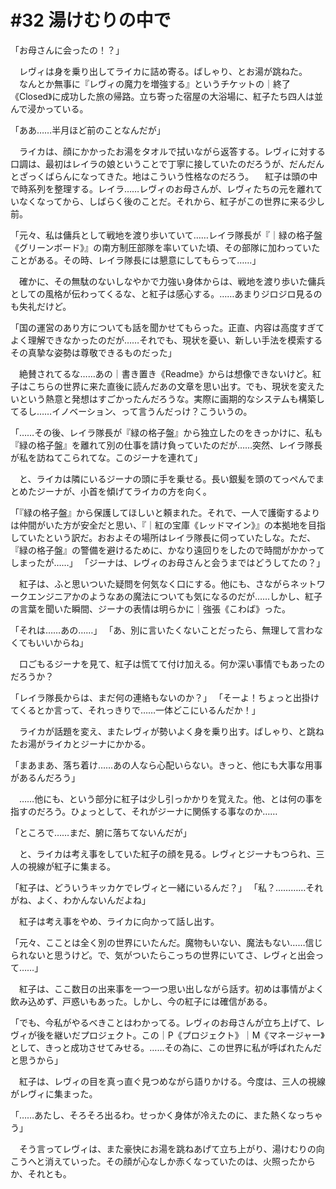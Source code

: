 # #32 湯けむりの中で
「お母さんに会ったの！？」

　レヴィは身を乗り出してライカに詰め寄る。ばしゃり、とお湯が跳ねた。
　なんとか無事に『レヴィの魔力を増強する』というチケットの｜終了《Closed》に成功した旅の帰路。立ち寄った宿屋の大浴場に、紅子たち四人は並んで浸かっている。

「ああ……半月ほど前のことなんだが」

　ライカは、顔にかかったお湯をタオルで拭いながら返答する。レヴィに対する口調は、最初はレイラの娘ということで丁寧に接していたのだろうが、だんだんとざっくばらんになってきた。地はこういう性格なのだろう。
　紅子は頭の中で時系列を整理する。レイラ……レヴィのお母さんが、レヴィたちの元を離れていなくなってから、しばらく後のことだ。それから、紅子がこの世界に来る少し前。

「元々、私は傭兵として戦地を渡り歩いていて……レイラ隊長が『｜緑の格子盤《グリーンボード》』の南方制圧部隊を率いていた頃、その部隊に加わっていたことがある。その時、レイラ隊長には懇意にしてもらって……」

　確かに、その無駄のないしなやかで力強い身体からは、戦地を渡り歩いた傭兵としての風格が伝わってくるな、と紅子は感心する。……あまりジロジロ見るのも失礼だけど。

「国の運営のあり方についても話を聞かせてもらった。正直、内容は高度すぎてよく理解できなかったのだが……それでも、現状を憂い、新しい手法を模索するその真摯な姿勢は尊敬できるものだった」

　絶賛されてるな……あの｜書き置き《Readme》からは想像できないけど。紅子はこちらの世界に来た直後に読んだあの文章を思い出す。でも、現状を変えたいという熱意と発想はすごかったんだろうな。実際に画期的なシステムも構築してるし……イノベーション、って言うんだっけ？こういうの。

「……その後、レイラ隊長が『緑の格子盤』から独立したのをきっかけに、私も『緑の格子盤』を離れて別の仕事を請け負っていたのだが……突然、レイラ隊長が私を訪ねてこられてな。このジーナを連れて」

　と、ライカは隣にいるジーナの頭に手を乗せる。長い銀髪を頭のてっぺんでまとめたジーナが、小首を傾げてライカの方を向く。

「『緑の格子盤』から保護してほしいと頼まれた。それで、一人で護衛するよりは仲間がいた方が安全だと思い、『｜紅の宝庫《レッドマイン》』の本拠地を目指していたという訳だ。おおよその場所はレイラ隊長に伺っていたしな。ただ、『緑の格子盤』の警備を避けるために、かなり遠回りをしたので時間がかかってしまったが……」
「ジーナは、レヴィのお母さんと会うまではどうしてたの？」

　紅子は、ふと思いついた疑問を何気なく口にする。他にも、さながらネットワークエンジニアかのようなあの魔法についても気になるのだが……しかし、紅子の言葉を聞いた瞬間、ジーナの表情は明らかに｜強張《こわば》った。

「それは……あの……」
「あ、別に言いたくないことだったら、無理して言わなくてもいいからね」

　口ごもるジーナを見て、紅子は慌てて付け加える。何か深い事情でもあったのだろうか？

「レイラ隊長からは、まだ何の連絡もないのか？」
「そーよ！ちょっと出掛けてくるとか言って、それっきりで……一体どこにいるんだか！」

　ライカが話題を変え、またレヴィが勢いよく身を乗り出す。ばしゃり、と跳ねたお湯がライカとジーナにかかる。

「まあまあ、落ち着け……あの人なら心配いらない。きっと、他にも大事な用事があるんだろう」

　……他にも、という部分に紅子は少し引っかかりを覚えた。他、とは何の事を指すのだろう。ひょっとして、それがジーナに関係する事なのか……

「ところで……まだ、腑に落ちてないんだが」

　と、ライカは考え事をしていた紅子の顔を見る。レヴィとジーナもつられ、三人の視線が紅子に集まる。

「紅子は、どういうキッカケでレヴィと一緒にいるんだ？」
「私？…………それがね、よく、わかんないんだよね」

　紅子は考え事をやめ、ライカに向かって話し出す。

「元々、こことは全く別の世界にいたんだ。魔物もいない、魔法もない……信じられないと思うけど。で、気がついたらこっちの世界にいてさ、レヴィと出会って……」

　紅子は、ここ数日の出来事を一つ一つ思い出しながら話す。初めは事情がよく飲み込めず、戸惑いもあった。しかし、今の紅子には確信がある。

「でも、今私がやるべきことはわかってる。レヴィのお母さんが立ち上げて、レヴィが後を継いだプロジェクト。この｜P《プロジェクト》｜M《マネージャー》として、きっと成功させてみせる。……その為に、この世界に私が呼ばれたんだと思うから」

　紅子は、レヴィの目を真っ直ぐ見つめながら語りかける。今度は、三人の視線がレヴィに集まった。

「……あたし、そろそろ出るわ。せっかく身体が冷えたのに、また熱くなっちゃう」

　そう言ってレヴィは、また豪快にお湯を跳ねあげて立ち上がり、湯けむりの向こうへと消えていった。その顔が心なしか赤くなっていたのは、火照ったからか、それとも。